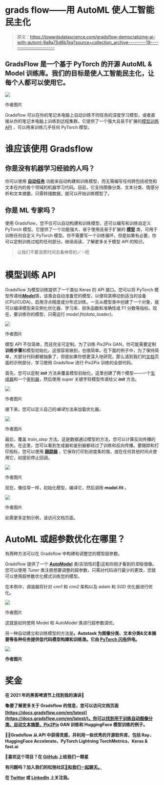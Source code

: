 # grads flow——用 AutoML 使人工智能民主化

> 原文：<https://towardsdatascience.com/gradsflow-democratizing-ai-with-automl-9a8a75d6b7ea?source=collection_archive---------19----------------------->

## GradsFlow 是一个基于 PyTorch 的开源 AutoML & Model 训练库。我们的目标是使人工智能民主化，让每个人都可以使用它。

![](img/f31b8d906954c6c3b58e359b15b1e71e.png)

作者图片

Gradsflow 可以在你的笔记本电脑上自动训练不同任务的深度学习模型，或者直接从你的笔记本电脑上训练到远程集群。它提供了一个强大且易于扩展的[模型训练 API](https://docs.gradsflow.com/en/latest/gradsflow/models/model/) ，可以用来训练几乎任何 PyTorch 模型。

# 谁应该使用 Gradsflow

## 你是没有机器学习经验的人吗？

你可以使用 [**自动任务**](https://docs.gradsflow.com/en/latest/gradsflow/tasks/) 功能来自动构建和训练模型，而无需编写任何跨包括视觉和文本在内的各个领域的机器学习代码。目前，它支持图像分类、文本分类、情感分析和文本摘要。只需转储数据，就可以开始训练模型了。

## 你是 ML 专家吗？

使用 Gradsflow，您不仅可以自动构建和训练模型，还可以编写和训练自定义 PyTorch 模型。它提供了一个功能强大、易于使用且易于扩展的 [**模型**](https://docs.gradsflow.com/en/latest/gradsflow/models/model/) 类，可用于训练任何自定义 PyTorch 模型。你不需要写一个训练循环，但是如果有必要，你可以定制训练过程的任何部分。继续阅读，了解更多关于模型 API 的知识。

> 让我们不要浪费时间去看神奇的🪄✨吧

# 模型训练 API

Gradsflow 为模型训练提供了一个类似 Keras 的 API 接口。您可以将 PyTorch 模型传递给[***Model***](https://docs.gradsflow.com/en/latest/gradsflow/models/model/)类，该类会自动准备您的模型，以便将其移动到适当的设备(CPU/CUDA)，启用浮点精度或分布式训练。一旦从模型类中创建了一个对象，就可以编译模型来实例化优化器、学习率、损失函数和准确性或 F1 分数等指标。现在，要训练你的模型，只需运行 *model.fit(data_loader)。*

![](img/3064fd62e7ec26ab0e2d2beb9ebdc470.png)

作者图片

模型 API 不仅简单，而且完全可定制。为了训练 Pix2Pix GAN，你可能需要定制**训练步骤**和模型初始化。这很容易做到，也很简单。在下面的例子中，为了保持简单，大部分代码都被抽象了，但是如果你想更深入地研究，那么请到我们的[文档](https://docs.gradsflow.com)页面的示例部分，学习使用 Gradsflow 进行 Pix2Pix 训练的全部代码。

首先，您可以定制 *__init__* 方法来覆盖模型初始化。这里创建了两个模型——一个[生成器](https://developers.google.com/machine-learning/gan/generator)和一个[鉴别器](https://developers.google.com/machine-learning/gan/discriminator)，然后使用 super 关键字将模型传递给父 *__init__* 方法。

![](img/5b8669d12c9e1a8fa2b931f192b17811.png)

作者图片

接下来，您可以定义自己的*编译*方法来加载优化器。

![](img/51d396c2e73c0486911919105351cdd2.png)

作者图片

最后，覆盖 *train_step* 方法。这是数据通过模型的方法，您可以计算反向传播的损失。在这里，您可以看到生成器和鉴别器都经过了训练和反向传播。要跟踪和打印指标，您可以使用 [**跟踪器**](https://docs.gradsflow.com/en/latest/gradsflow/models/tracker/) ，它保存打印到进度条的值，或在任何其他时间点使用它，如提前停止回调。

![](img/9441053bd467f4c7fbbb4526511720c2.png)

作者图片

现在，像往常一样，初始化模型，编译它，然后调用 **model.fit** 。

![](img/252d0c70768741154cc58f3f1b133a96.png)

作者图片

如需更多定制示例，请访问文档页面。

# AutoML 或超参数优化在哪里？

有两种方法可以在 Gradsflow 中构建和调整您的模型超参数。

Gradsflow 提供了一个 [**AutoModel**](https://docs.gradsflow.com/en/latest/gradsflow/tuner/) 类(实验性的🚨)这和你刚才看到的*型*级很像。您可以使用 *Tuner* 类注册想要调整的超参数，只需对代码进行最少的更改，您就可以使用超参数优化模式训练您的模型。

在本例中，调谐器将针对 *cnn1* 和 *cnn2* 架构以及 *adam* 和 *SGD* 优化器进行优化。

![](img/33c7edf3a51942e7578725852a66239a.png)

作者图片

这就是如何使用 Model 和 AutoModel 类进行超参数调优。

另一种自动建立和训练模型的方法是[](https://docs.gradsflow.com/en/latest/gradsflow/tasks/)**。Autotask 为图像分类、文本分类&文本摘要等各种任务提供低代码模型构建和训练类。它由 [PyTorch 闪电](https://lightning-flash.readthedocs.io/en/latest/#lightning-flash)供电。**

**![](img/8add6a164cb50e32d34ebb20397c36f8.png)**

**作者图片**

# **奖金**

**在 2021 年的黑客啤酒节上找到我的演讲🎉**

**📚要了解更多关于 Gradsflow 的信息，您可以访问文档页面[https://docs.gradsflow.com/en/latest](https://docs.gradsflow.com/en/latest/)。你可以找到用于训练自动图像分类、自动文本摘要、Pix2Pix GAN 训练和 HuggingFace 模型训练的例子。**

**🙏🏻Gradsflow 从 API 中获得灵感，并利用一些优秀的开源软件库，包括 Ray️、HuggingFace Accelerate、PyTorch Lightning TorchMetrics、Keras & fast.ai**

**🌟喜欢这个项目？在 [GitHub](https://github.com/gradsflow/gradsflow/) 上给我们一颗星**

**有问题吗？加入我们的松弛社区[🧡和我们一起聊天。](https://join.slack.com/t/gradsflow/shared_invite/zt-ulc0m0ef-xstzyowuTgYceVmFbJlBmg)**

**在 [Twitter](https://twitter.com/aniketmaurya) 或 [LinkedIn](https://linkedin.com/in/aniketmaurya) 上关注我。**
